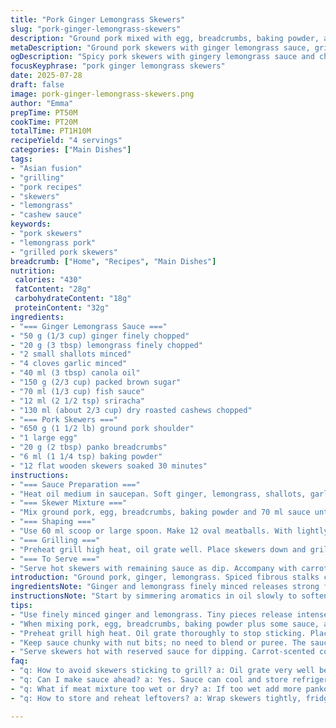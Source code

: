 ```yaml
---
title: "Pork Ginger Lemongrass Skewers"
slug: "pork-ginger-lemongrass-skewers"
description: "Ground pork mixed with egg, breadcrumbs, baking powder, and a spicy gingery lemongrass sauce. Skewered on soaked wooden sticks. Grilled till browned. Served with a chunky nutty dipping sauce with roasted cashews, fish sauce, garlic, sambal oelek, and brown sugar. The sauce is first simmered to blend the sharp aromatics and sweet heat. Skewers grilled over hot grill, turning multiple times, crisp exterior with juicy interior. Serve alongside herbed cabbage corn salad and carrot juice couscous for texture contrast and vibrant flavors. Balanced salty, sweet, spicy, crunchy, and fresh elements."
metaDescription: "Ground pork skewers with ginger lemongrass sauce, grilled crisp, served with nutty dipping sauce, carrot couscous, and herby cabbage salad. Rich, spicy, crunchy."
ogDescription: "Spicy pork skewers with gingery lemongrass sauce and chunky cashew dip. Grilled, juicy, with fresh herb salad and carrot couscous. Texture and flavor pop."
focusKeyphrase: "pork ginger lemongrass skewers"
date: 2025-07-28
draft: false
image: pork-ginger-lemongrass-skewers.png
author: "Emma"
prepTime: PT50M
cookTime: PT20M
totalTime: PT1H10M
recipeYield: "4 servings"
categories: ["Main Dishes"]
tags:
- "Asian fusion"
- "grilling"
- "pork recipes"
- "skewers"
- "lemongrass"
- "cashew sauce"
keywords:
- "pork skewers"
- "lemongrass pork"
- "grilled pork skewers"
breadcrumb: ["Home", "Recipes", "Main Dishes"]
nutrition: 
 calories: "430"
 fatContent: "28g"
 carbohydrateContent: "18g"
 proteinContent: "32g"
ingredients:
- "=== Ginger Lemongrass Sauce ==="
- "50 g (1/3 cup) ginger finely chopped"
- "20 g (3 tbsp) lemongrass finely chopped"
- "2 small shallots minced"
- "4 cloves garlic minced"
- "40 ml (3 tbsp) canola oil"
- "150 g (2/3 cup) packed brown sugar"
- "70 ml (1/3 cup) fish sauce"
- "12 ml (2 1/2 tsp) sriracha"
- "130 ml (about 2/3 cup) dry roasted cashews chopped"
- "=== Pork Skewers ==="
- "650 g (1 1/2 lb) ground pork shoulder"
- "1 large egg"
- "20 g (2 tbsp) panko breadcrumbs"
- "6 ml (1 1/4 tsp) baking powder"
- "12 flat wooden skewers soaked 30 minutes"
instructions:
- "=== Sauce Preparation ==="
- "Heat oil medium in saucepan. Soft ginger, lemongrass, shallots, garlic 4 minutes. Add brown sugar, cook 2 more minutes until syrupy. Pour in fish sauce, sriracha, toss in chopped cashews last. Boil briefly then simmer 3 minutes. Set aside off heat."
- "=== Skewer Mixture ==="
- "Mix ground pork, egg, breadcrumbs, baking powder and 70 ml sauce until sticky but manageable."
- "=== Shaping ==="
- "Use 60 ml scoop or large spoon. Make 12 oval meatballs. With lightly oiled hands, mold each around wooden stick as tight sausage shape. Place on plate."
- "=== Grilling ==="
- "Preheat grill high heat, oil grate well. Place skewers down and grill 5 minutes per side, rotating often for charred blistered crust all round. Total about 18-20 minutes."
- "=== To Serve ==="
- "Serve hot skewers with remaining sauce as dip. Accompany with carrot-scented couscous and herb corn cabbage salad."
introduction: "Ground pork, ginger, lemongrass. Spiced fibrous stalks chopped tiny. Aromatics punchy. Fish sauce salty umami swirl. Sweet brown sugar, smoky heat from chili. Nuts for crunch, texture breaks. Shoulder pork juicy, binds with egg and breadcrumbs. Baking powder lightens mix. Form tight sausages on sticks soaked water keeps wood from burning. Grill hot, watch closely. Brown, crisp, juicy inside. Dipping sauce thick, sticky with bits of cashews. Serve with bright vegetable salads, herby crunch cutting richness. Couscous fluffy, carrot juice adds subtle sweetness plus moist texture. Everything tuned."
ingredientsNote: "Ginger and lemongrass finely minced releases strong flavors, key for sauce. Adjust heat with sriracha depending on spice tolerance. Fish sauce adds savory depth but balance with brown sugar’s sweetness to avoid overpowering salt. Use roasted cashews for toasty nutty note instead of raw. Panko breadcrumbs lighter than regular, keep sausage tender. Baking powder added carefully; too much changes texture negatively. Soak skewers minimum 30 minutes to stop burning, wood must be wet throughout grilling. Egg binds; don’t overmix or tough. Ground pork shoulder preferred for fat content and tenderness."
instructionsNote: "Start by simmering aromatics in oil slowly to soften but not brown. Sugar dissolves then caramelizes slightly with garlic and shallots in pot. Add liquids last then boil off some water for thickness. Let sauce rest for flavors to meld. Mix meat lightly but thoroughly with egg and dry ingredients so it sticks. Scoop portions with ice cream scoop for uniform size. Oil hands to avoid sticking. Form sausage shape snug on bamboo sticks. Preheat grill to high, down oil grate to prevent sticking and flare-ups. Turn skewers multiple times to ensure even cooking and charred crust. Don’t rush flipping or meat will stick and break. Serve immediately with reserved sauce warm or room temp for dipping."
tips:
- "Use finely minced ginger and lemongrass. Tiny pieces release intense flavor needed for sauce. Don’t skip slow sautéing aromatics in canola oil; it softens but avoid browning to keep balance. Brown sugar adds caramel sweetness but cook it until syrupy not burnt. Add fish sauce and sriracha at end. Toss in chopped roasted cashews right before simmer stops sauce getting too smooth or oily. This keeps texture chunky."
- "When mixing pork, egg, breadcrumbs, baking powder plus some sauce, avoid overmixing. Sticky but still manageable consistency makes shaping easier and keeps meat tender. Scoop uniform portions; size affects cooking time. Lightly oil hands before shaping sausage forms around soaked wooden skewers. Soaking prevents burning on grill. Keep meat tight and snug on stick to avoid falling apart when flipping often."
- "Preheat grill high heat. Oil grate thoroughly to stop sticking. Place skewers down carefully. Rotate often, about five minutes per side. Charred, blistered crust all around needed; watch flare-ups. Don’t rush flipping or push meat forcibly; prevents breaking. Total grilling about 18 to 20 minutes depending on thickness. Thicker shapes need slightly more time. Rest skewers briefly off heat before serving to distribute juices."
- "Keep sauce chunky with nut bits; no need to blend or puree. The sauce should be thick, sticky with visible cashew pieces for contrast against smooth coating on meat. If sauce thins out too much during simmer, can reduce longer or add more chopped nuts. Adjust sriracha quantity based on preferred heat level; milder or hotter possible by swapping sambal oelek instead. Brown sugar balances fish sauce saltiness; tweak if too salty."
- "Serve skewers hot with reserved sauce for dipping. Carrot-scented couscous adds subtle sweetness, moisture, and fluffy texture. Herb cabbage corn salad brings fresh crunch, slight bitterness, contrast against pork richness. Garnish with fresh herbs like coriander or mint for brightness. The balance between salty, sweet, spicy, crunchy, and fresh elements makes each bite complex but approachable. Don't overload but keep all parts visible on plate."
faq:
- "q: How to avoid skewers sticking to grill? a: Oil grate very well before heating. Soak wooden sticks for 30+ minutes so they don’t burn and crack, causing sticking. Turn skewers gently and often for even cooking. Avoid pushing or scraping hard. Medium-high heat not too low keeps crust without tearing."
- "q: Can I make sauce ahead? a: Yes. Sauce can cool and store refrigerated 2-3 days. Flavors meld better after resting. Reheat gently without high boil. Add chopped cashews fresh or before reheating to keep crunch. Swap fish sauce type if sensitive to saltiness, balance with brown sugar."
- "q: What if meat mixture too wet or dry? a: If too wet add more panko breadcrumbs little by little, mix gently, avoids dense meat. Too dry means pork might be lean or egg underused, add splash of sauce or a little water. Baking powder lightens texture but too much creates off mouthfeel, measure precisely."
- "q: How to store and reheat leftovers? a: Wrap skewers tightly, fridge up to 3 days. Reheat in oven or grill to keep exterior crispy, microwave makes soggy. Sauce separate or mixed in, rewarm gently on stovetop. Can freeze cooked skewers in airtight bags, defrost overnight fridge before reheating hot."

---
```

